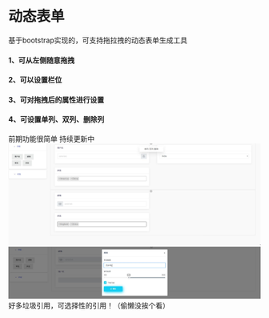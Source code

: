 # 动态表单
基于bootstrap实现的，可支持拖拉拽的动态表单生成工具<br/>
#### 1、可从左侧随意拖拽
#### 2、可以设置栏位
#### 3、可对拖拽后的属性进行设置
#### 4、可设置单列、双列、删除列

前期功能很简单 
持续更新中<br/>
![效果如下](https://github.com/xutao0726/drags/blob/master/drags/20190523145206.jpg)
![效果如下](https://github.com/xutao0726/drags/blob/master/drags/20190523163549.jpg)
<br/>好多垃圾引用，可选择性的引用！（偷懒没挨个看）